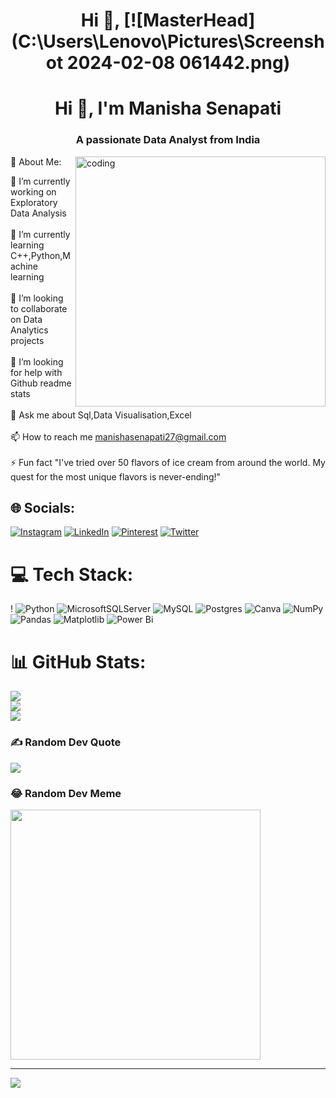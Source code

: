 <h1 align="center">Hi 👋,
[![MasterHead](C:\Users\Lenovo\Pictures\Screenshot 2024-02-08 061442.png)
<h1 align="center">Hi 👋, I'm Manisha Senapati</h1>
<h3 align="center">A passionate Data Analyst from India</h3>
<img align="right" alt="coding"width="400"src="https://media.tenor.com/S59bPkT0pqcAAAAC/programming.gif"

# 💫 About Me:
🔭 I’m currently working on Exploratory Data Analysis<br><br>🌱 I’m currently learning C++,Python,Machine learning<br><br>👯 I’m looking to collaborate on Data Analytics projects<br><br>🤝 I’m looking for help with Github readme stats<br><br>💬 Ask me about Sql,Data Visualisation,Excel<br><br>📫 How to reach me manishasenapati27@gmail.com<br><br>⚡ Fun fact "I've tried over 50 flavors of ice cream from around the world. My quest for the most unique flavors is never-ending!"


## 🌐 Socials:
[![Instagram](https://img.shields.io/badge/Instagram-%23E4405F.svg?logo=Instagram&logoColor=white)](https://instagram.com/_comical_e.r.r.o.r_) [![LinkedIn](https://img.shields.io/badge/LinkedIn-%230077B5.svg?logo=linkedin&logoColor=white)](https://linkedin.com/in/manisha-senapati-596553183/) [![Pinterest](https://img.shields.io/badge/Pinterest-%23E60023.svg?logo=Pinterest&logoColor=white)](https://pinterest.com/manishasenapati1504ms) [![Twitter](https://img.shields.io/badge/Twitter-%231DA1F2.svg?logo=Twitter&logoColor=white)](https://twitter.com/Manishatweetss) 

# 💻 Tech Stack:
! ![Python](https://img.shields.io/badge/python-3670A0?style=for-the-badge&logo=python&logoColor=ffdd54) ![MicrosoftSQLServer](https://img.shields.io/badge/Microsoft%20SQL%20Server-CC2927?style=for-the-badge&logo=microsoft%20sql%20server&logoColor=white) ![MySQL](https://img.shields.io/badge/mysql-%2300000f.svg?style=for-the-badge&logo=mysql&logoColor=white) ![Postgres](https://img.shields.io/badge/postgres-%23316192.svg?style=for-the-badge&logo=postgresql&logoColor=white) ![Canva](https://img.shields.io/badge/Canva-%2300C4CC.svg?style=for-the-badge&logo=Canva&logoColor=white) ![NumPy](https://img.shields.io/badge/numpy-%23013243.svg?style=for-the-badge&logo=numpy&logoColor=white) ![Pandas](https://img.shields.io/badge/pandas-%23150458.svg?style=for-the-badge&logo=pandas&logoColor=white) ![Matplotlib](https://img.shields.io/badge/Matplotlib-%23ffffff.svg?style=for-the-badge&logo=Matplotlib&logoColor=black) ![Power Bi](https://img.shields.io/badge/power_bi-F2C811?style=for-the-badge&logo=powerbi&logoColor=black)
# 📊 GitHub Stats:
![](https://github-readme-stats.vercel.app/api?username=ManishaSenapati27&theme=highcontrast&hide_border=false&include_all_commits=false&count_private=false)<br/>
![](https://github-readme-streak-stats.herokuapp.com/?user=ManishaSenapati27&theme=highcontrast&hide_border=false)<br/>
![](https://github-readme-stats.vercel.app/api/top-langs/?username=ManishaSenapati27&theme=highcontrast&hide_border=false&include_all_commits=false&count_private=false&layout=compact)

### ✍️ Random Dev Quote
![](https://quotes-github-readme.vercel.app/api?type=horizontal&theme=radical)

### 😂 Random Dev Meme
<img src='https://randommeme-five.vercel.app/' style="height: 400px;"/>

---
[![](https://visitcount.itsvg.in/api?id=ManishaSenapati27&icon=0&color=0)](https://visitcount.itsvg.in)

<!-- Proudly created with GPRM ( https://gprm.itsvg.in ) -->
